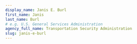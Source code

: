 ```yaml
---
display_name: Janis E. Burl
first_name: Janis
last_name: Burl
# e.g. U.S. General Services Administration
agency_full_name: Transportation Security Administration
slug: janis-e-burl
---
```

